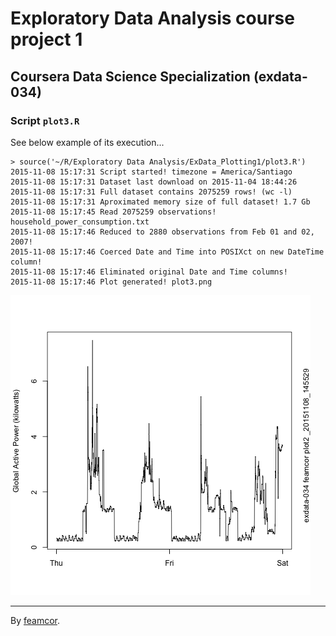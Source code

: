 # **Exploratory Data Analysis** course project 1
## Coursera Data Science Specialization (exdata-034)
### Script `plot3.R`

See below example of its execution...

```
> source('~/R/Exploratory Data Analysis/ExData_Plotting1/plot3.R')
2015-11-08 15:17:31 Script started! timezone = America/Santiago
2015-11-08 15:17:31 Dataset last download on 2015-11-04 18:44:26
2015-11-08 15:17:31 Full dataset contains 2075259 rows! (wc -l)
2015-11-08 15:17:31 Aproximated memory size of full dataset! 1.7 Gb
2015-11-08 15:17:45 Read 2075259 observations! household_power_consumption.txt
2015-11-08 15:17:46 Reduced to 2880 observations from Feb 01 and 02, 2007!
2015-11-08 15:17:46 Coerced Date and Time into POSIXct on new DateTime column!
2015-11-08 15:17:46 Eliminated original Date and Time columns!
2015-11-08 15:17:46 Plot generated! plot3.png
```

![plot3.png](https://raw.githubusercontent.com/feamcor/ExData_Plotting1/master/plot2.png "Plot 3")

---
By [feamcor](https://github.com/feamcor).